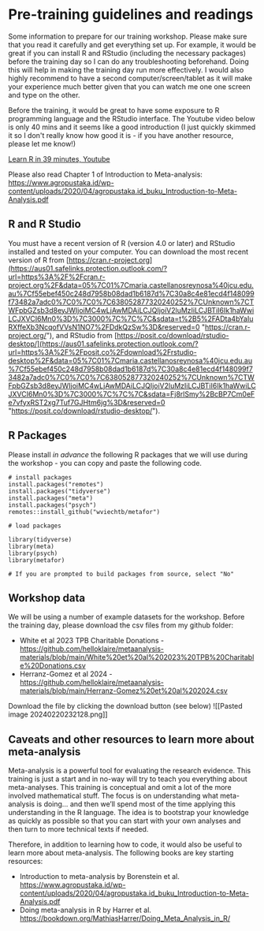 # Pre-training guidelines and readings

Some information to prepare for our training workshop. Please make sure that you read it carefully and get everything set up. For example, it would be great if you can install R and RStudio (including the necessary packages) before the training day so I can do any troubleshooting beforehand. Doing this will help in making the training day run more effectively. I would also highly recommend to have a second computer/screen/tablet as it will make your experience much better given that you can watch me one one screen and type on the other.

Before the training, it would be great to have some exposure to R programming language and the RStudio interface. The Youtube video below is only 40 mins and it seems like a good introduction (I just quickly skimmed it so I don't really know how good it is - if you have another resource, please let me know!)

[Learn R in 39 minutes, Youtube](https://www.youtube.com/watch?v=yZ0bV2Afkjc)

Please also read Chapter 1 of Introduction to Meta-analysis: https://www.agropustaka.id/wp-content/uploads/2020/04/agropustaka.id_buku_Introduction-to-Meta-Analysis.pdf

## R and R Studio
You must have a recent version of R (version 4.0 or later) and RStudio installed and tested on your computer. You can download the most recent version of R from [https://cran.r-project.org](https://aus01.safelinks.protection.outlook.com/?url=https%3A%2F%2Fcran.r-project.org%2F&data=05%7C01%7Cmaria.castellanosreynosa%40jcu.edu.au%7Cf55ebef450c248d7958b08dad1b6187d%7C30a8c4e81ecd4f148099f73482a7adc0%7C0%7C0%7C638052877320240252%7CUnknown%7CTWFpbGZsb3d8eyJWIjoiMC4wLjAwMDAiLCJQIjoiV2luMzIiLCJBTiI6Ik1haWwiLCJXVCI6Mn0%3D%7C3000%7C%7C%7C&sdata=t%2B5%2FADta4bYaIuRXffeXb3NcqofVVsN1NO7%2FDdkQzSw%3D&reserved=0 "https://cran.r-project.org/"), and RStudio from [https://posit.co/download/rstudio-desktop/](https://aus01.safelinks.protection.outlook.com/?url=https%3A%2F%2Fposit.co%2Fdownload%2Frstudio-desktop%2F&data=05%7C01%7Cmaria.castellanosreynosa%40jcu.edu.au%7Cf55ebef450c248d7958b08dad1b6187d%7C30a8c4e81ecd4f148099f73482a7adc0%7C0%7C0%7C638052877320240252%7CUnknown%7CTWFpbGZsb3d8eyJWIjoiMC4wLjAwMDAiLCJQIjoiV2luMzIiLCJBTiI6Ik1haWwiLCJXVCI6Mn0%3D%7C3000%7C%7C%7C&sdata=Fj8rlSmy%2BcBP7Cm0eFe7vfyxRST2xg7Tuf7GJHtm6jg%3D&reserved=0 "https://posit.co/download/rstudio-desktop/").
## R Packages
Please install *in advance* the following R packages that we will use during the workshop - you can copy and paste the following code.
```
# install packages
install.packages("remotes")
install.packages("tidyverse")
install.packages("meta")
install.packages("psych")
remotes::install_github("wviechtb/metafor")

# load packages

library(tidyverse)
library(meta)
library(psych)
library(metafor)

# If you are prompted to build packages from source, select "No"
```


## Workshop data 
We will be using a number of example datasets for the workshop. Before the training day, please download the csv files from my github folder:
- White et al 2023 TPB Charitable Donations - https://github.com/helloklaire/metaanalysis-materials/blob/main/White%20et%20al%202023%20TPB%20Charitable%20Donations.csv
- Herranz-Gomez et al 2024 - https://github.com/helloklaire/metaanalysis-materials/blob/main/Herranz-Gomez%20et%20al%202024.csv

Download the file by clicking the download button (see below)
![[Pasted image 20240220232128.png]]
## Caveats and other resources to learn more about meta-analysis

Meta-analysis is a powerful tool for evaluating the research evidence. This training is just a start and in no-way will try to teach you everything about meta-analyses. This training is conceptual and omit a lot of the more involved mathematical stuff. The focus is on understanding what meta-analysis is doing… and then we’ll spend most of the time applying this understanding in the R language. The idea is to bootstrap your knowledge as quickly as possible so that you can start with your own analyses and then turn to more technical texts if needed.

Therefore, in addition to learning how to code, it would also be useful to learn more about meta-analysis. The following books are key starting resources:
- Introduction to meta-analysis by Borenstein et al. https://www.agropustaka.id/wp-content/uploads/2020/04/agropustaka.id_buku_Introduction-to-Meta-Analysis.pdf
- Doing meta-analysis in R by Harrer et al. https://bookdown.org/MathiasHarrer/Doing_Meta_Analysis_in_R/
